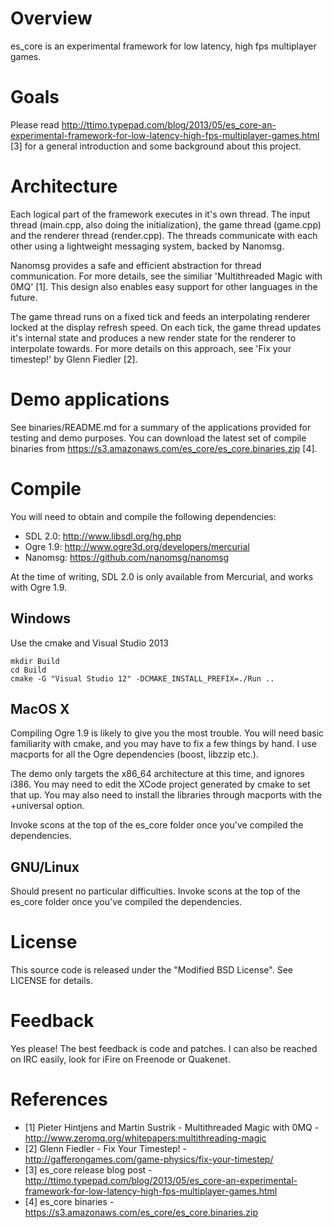 Overview
========

es_core is an experimental framework for low latency, high fps multiplayer games.

Goals
=====

Please read http://ttimo.typepad.com/blog/2013/05/es_core-an-experimental-framework-for-low-latency-high-fps-multiplayer-games.html [3] for a general introduction and some background about this project.

Architecture
============

Each logical part of the framework executes in it's own thread. The input thread (main.cpp, also doing the initialization), the game thread (game.cpp) and the renderer thread (render.cpp). The threads communicate with each other using a lightweight messaging system, backed by Nanomsg.

Nanomsg provides a safe and efficient abstraction for thread communication. For more details, see the similiar 'Multithreaded Magic with 0MQ' [1]. This design also enables easy support for other languages in the future.

The game thread runs on a fixed tick and feeds an interpolating renderer locked at the display refresh speed. On each tick, the game thread updates it's internal state and produces a new render state for the renderer to interpolate towards. For more details on this approach, see 'Fix your timestep!' by Glenn Fiedler [2].

Demo applications
=================

See binaries/README.md for a summary of the applications provided for testing and demo purposes.
You can download the latest set of compile binaries from https://s3.amazonaws.com/es_core/es_core.binaries.zip [4].

Compile
=======

You will need to obtain and compile the following dependencies:

- SDL 2.0: http://www.libsdl.org/hg.php
- Ogre 1.9: http://www.ogre3d.org/developers/mercurial
- Nanomsg: https://github.com/nanomsg/nanomsg

At the time of writing, SDL 2.0 is only available from Mercurial, and works with Ogre 1.9.

Windows
-------

Use the cmake and Visual Studio 2013

```
mkdir Build
cd Build
cmake -G "Visual Studio 12" -DCMAKE_INSTALL_PREFIX=./Run ..
```

MacOS X
-------

Compiling Ogre 1.9 is likely to give you the most trouble. You will need basic familiarity with cmake, and you may have to fix a few things by hand. I use macports for all the Ogre dependencies (boost, libzzip etc.).

The demo only targets the x86_64 architecture at this time, and ignores i386. You may need to edit the XCode project generated by cmake to set that up. You may also need to install the libraries through macports with the +universal option.

Invoke scons at the top of the es_core folder once you've compiled the dependencies.

GNU/Linux
---------

Should present no particular difficulties. Invoke scons at the top of the es_core folder once you've compiled the dependencies.

License
=======

This source code is released under the "Modified BSD License". See LICENSE for details.

Feedback
========

Yes please! The best feedback is code and patches. I can also be reached on IRC easily, look for iFire on Freenode or Quakenet.

References
==========

- [1] Pieter Hintjens and Martin Sustrik - Multithreaded Magic with 0MQ - http://www.zeromq.org/whitepapers:multithreading-magic
- [2] Glenn Fiedler - Fix Your Timestep! - http://gafferongames.com/game-physics/fix-your-timestep/
- [3] es_core release blog post - http://ttimo.typepad.com/blog/2013/05/es_core-an-experimental-framework-for-low-latency-high-fps-multiplayer-games.html
- [4] es_core binaries - https://s3.amazonaws.com/es_core/es_core.binaries.zip
